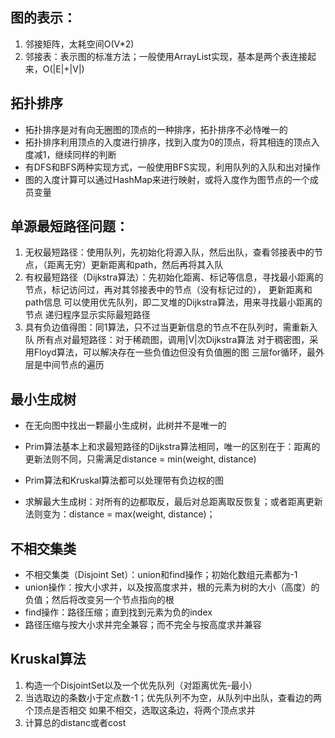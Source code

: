 ## 图的表示：

1. 邻接矩阵，太耗空间O(V*2)
2. 邻接表：表示图的标准方法；一般使用ArrayList实现，基本是两个表连接起来，O(|E|+|V|)

## 拓扑排序
* 拓扑排序是对有向无圈图的顶点的一种排序，拓扑排序不必恃唯一的
* 拓扑排序利用顶点的入度进行排序，找到入度为0的顶点，将其相连的顶点入度减1，继续同样的判断
* 有DFS和BFS两种实现方式，一般使用BFS实现，利用队列的入队和出对操作
* 图的入度计算可以通过HashMap来进行映射，或将入度作为图节点的一个成员变量

## 单源最短路径问题：
1. 无权最短路径：使用队列，先初始化将源入队，然后出队，查看邻接表中的节点，（距离无穷）更新距离和path，然后再将其入队
2. 有权最短路径（Dijkstra算法）：先初始化距离、标记等信息，寻找最小距离的节点，标记访问过，再对其邻接表中的节点（没有标记过的），
更新距离和path信息
可以使用优先队列，即二叉堆的Dijkstra算法，用来寻找最小距离的节点
递归程序显示实际最短路径
3. 具有负边值得图：同1算法，只不过当更新信息的节点不在队列时，需重新入队
所有点对最短路径：对于稀疏图，调用|V|次Dijkstra算法
对于稠密图，采用Floyd算法，可以解决存在一些负值边但没有负值圈的图
三层for循环，最外层是中间节点的遍历

## 最小生成树
* 在无向图中找出一颗最小生成树，此树并不是唯一的
* Prim算法基本上和求最短路径的Dijkstra算法相同，唯一的区别在于：距离的更新法则不同，只需满足distance = min(weight, distance)

* Prim算法和Kruskal算法都可以处理带有负边权的图
* 求解最大生成树：对所有的边都取反，最后对总距离取反恢复；或者距离更新法则变为：distance = max(weight, distance)；

## 不相交集类
* 不相交集类（Disjoint Set）：union和find操作；初始化数组元素都为-1
* union操作：按大小求并，以及按高度求并，根的元素为树的大小（高度）的负值；然后将改变另一个节点指向的根
* find操作：路径压缩；直到找到元素为负的index
* 路径压缩与按大小求并完全兼容；而不完全与按高度求并兼容

## Kruskal算法
1. 构造一个DisjointSet以及一个优先队列（对距离优先-最小）
2. 当选取边的条数小于定点数-1；优先队列不为空，从队列中出队，查看边的两个顶点是否相交
如果不相交，选取这条边，将两个顶点求并
3. 计算总的distanc或者cost
